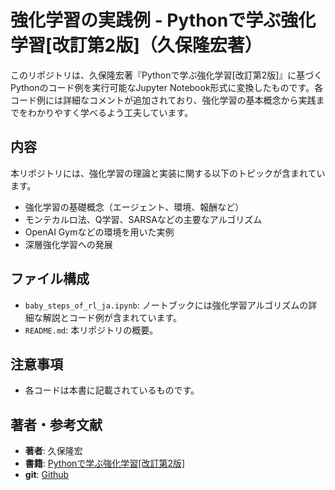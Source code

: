 # 強化学習の実践例 - Pythonで学ぶ強化学習[改訂第2版]（久保隆宏著）

このリポジトリは、久保隆宏著『Pythonで学ぶ強化学習[改訂第2版]』に基づくPythonのコード例を実行可能なJupyter Notebook形式に変換したものです。各コード例には詳細なコメントが追加されており、強化学習の基本概念から実践までをわかりやすく学べるよう工夫しています。

## 内容
本リポジトリには、強化学習の理論と実装に関する以下のトピックが含まれています。

- 強化学習の基礎概念（エージェント、環境、報酬など）
- モンテカルロ法、Q学習、SARSAなどの主要なアルゴリズム
- OpenAI Gymなどの環境を用いた実例
- 深層強化学習への発展

## ファイル構成
- `baby_steps_of_rl_ja.ipynb`: ノートブックには強化学習アルゴリズムの詳細な解説とコード例が含まれています。
- `README.md`: 本リポジトリの概要。


## 注意事項
- 各コードは本書に記載されているものです。

## 著者・参考文献
- **著者**: 久保隆宏
- **書籍**: [Pythonで学ぶ強化学習[改訂第2版]](https://www.kspub.co.jp/book/detail/5142981.html) 
- **git**: [Github](https://github.com/icoxfog417/baby-steps-of-rl-ja)

